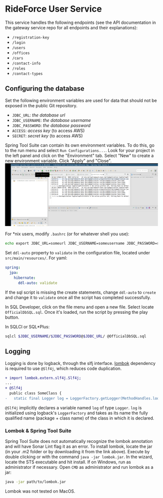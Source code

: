 # RideForce User Service

This service handles the following endpoints (see the API documentation in the gateway service repo for all endpoints and their explanations):

- `/registration-key`
- `/login`
- `/users`
- `/offices`
- `/cars`
- `/contact-info`
- `/roles`
- `/contact-types`

## Configuring the database
Set the following environment variables are used for data that should not be exposed in the public Git repository. 

- `JDBC_URL`: *the database url*
- `JDBC_USERNAME`: *the database username*
- `JDBC_PASSWORD`: *the database password*
- `ACCESS`: *access key* (to access AWS)
- `SECRET`: *secret key* (to access AWS)

Spring Tool Suite can contain its own environment variables. To do this, go to the run menu and select `Run Configurations...`. Look for your project in the left panel and click on the "Environment" tab. Select "New" to create a new environment variable. Click "Apply" and "Close".
![Alt Text](src/main/resources/stsenv5.gif)

For *nix users, modify `.bashrc` (or for whatever shell you use):
```bash
echo export JDBC_URL=someurl JDBC_USERNAME=someusername JDBC_PASSWORD=somepassword >> ~/.bashrc && exec bash 
```
Set `ddl-auto` property to `validate` in the configuration file, located under `src/main/resources/`. For yaml:
```yaml
spring:
  jpa:
    hibernate:
      ddl-auto: validate
```
If the sql script is missing the create statements, change `ddl-auto` to `create` and change it to `validate` once all the script has completed successfully. 

In SQL Developer, click on the file menu and open a new file. Select locate `OfficialDbSQL.sql`. Once it's loaded, run the script by pressing the play button.  

In SQLCl or SQL*Plus: 
```bash
sqlcl $JDBC_USERNAME/$JDBC_PASSWORD@$JDBC_URL/ @OfficialDbSQL.sql
```
## Logging
Logging is done by logback, through the slfj interface. [lombok](https://projectlombok.org/download) dependency is required to use `@Slf4j`, which reduces code duplication.
```diff
+ import lombok.extern.slf4j.Slf4j;
...
+ @Slf4j
  public class SomeClass {
-   static final Logger log = LoggerFactory.getLogger(MethodHandles.lookup().lookupClass());
```
`@Slf4j` implicitly declares a variable named `log` of type `Logger`. `log` is initialized using logback's `LoggerFactory` and takes as its name the fully qualified name (package + class name) of the class in which it is declared. 

### Lombok & Spring Tool Suite
Spring Tool Suite does not automatically recognize the lombok annotation and will have Sonar Lint flag it as an error. To install lombok, locate the jar (in your .m2 folder or by downloading it from the link above). Execute by double clicking or with the command `java -jar lombok.jar`. In the wizard, locate the STS executable and hit install. If on Windows, run as administrator if necessary. Open `CMD` as administrator and run lombok as a jar:
```bash
java -jar path/to/lombok.jar
```
Lombok was not tested on MacOS.


